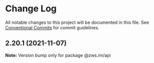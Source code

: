 # Change Log

All notable changes to this project will be documented in this file.
See [Conventional Commits](https://conventionalcommits.org) for commit guidelines.

## 2.20.1 (2021-11-07)

**Note:** Version bump only for package @zws.im/api
